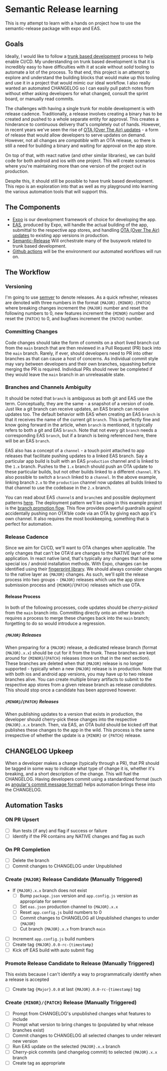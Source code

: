 # Semantic Release learning

This is my attempt to learn with a hands on project how to use the semantic-release package with expo and EAS.

## Goals

Ideally, I would like to follow a [trunk based development](https://trunkbaseddevelopment.com/) process to help enable CI/CD. My understanding on trunk based development is that it is incredibly easy to have difficulties with it at scale without _solid_ tooling to automate a lot of the process. To that end, this project is an attempt to explore and understand the building blocks that would make up this tooling and use it in a project that would mimic our ideal workflow. I also really wanted an automated CHANGELOG so I can easily pull patch notes from without either asking developers for what changed, consult the sprint board, or manually read commits.

The challenges with having a single trunk for mobile development is with release cadence. Traditionally, a release involves creating a binary has to be created and pushed to a whole separate entity for approval. This creates a hinderance to continuous delivery that's completely out of hands. However, in recent years we've seen the rise of [OTA (Over The Air) updates](https://pagepro.co/blog/react-native-over-the-air-updates/) - a form of release that would allow developers to serve updates on demand. However, not all changes are _compatible_ with an OTA release, so there is still a need for building a binary and waiting for approval on the app store.

On top of that, with react native (and other similar libraries), we can build code for both android and ios with one project. This will create scenarios where you're maintaining more than one version of the project out in production.

Despite this, it should still be possible to have trunk based development. This repo is an exploration into that as well as my playground into learning the various automation tools that will support this.


## The Components

* [Expo](https://expo.dev/) is our development framework of choice for developing the app.
* [EAS](https://expo.dev/eas), produced by Expo, will handle the actual building of the app, submittal to the respective app stores, and handling [OTA (Over The Air) updates](https://pagepro.co/blog/react-native-over-the-air-updates/) to existing app versions in production.
* [Semantic-Release](https://github.com/semantic-release/semantic-release) Will orchestrate many of the busywork related to trunk based development.
* [Github actions](https://docs.github.com/en/actions) will be the environment our automated workflows will run on.

## The Workflow

### Versioning

I'm going to use [semver](https://semver.org/) to denote releases. As a quick refresher, releases are denoted with three numbers in the format `{MAJOR}.{MINOR}.{PATCH}` where breaking changes increment the `{MAJOR}` number and reset the following numbers to 0, new features increment the `{MINOR}` number and reset the `{PATCH}` to 0, and bugfixes increment the `{PATCH}` number.

### Committing Changes

Code changes should take the form of commits on a short lived branch cut from the `main` branch that are then reviewed in a Pull Request (PR) back into the `main` branch. Rarely, if ever, should developers need to PR into other branches as that can cause a host of concerns. As individual commit style may vary between developers and their own branches, squashing before merging the PR is required. Individual PRs should never be completed if they would leave the `main` branch in an unreleasable state.

### Branches and Channels Ambiguity 

It should be noted that `branch` is ambiguous as both git and EAS use the term. Conceptually, they are the same - a snapshot of a version of code. Just like a git branch can receive updates, an EAS branch can receive updates too. The default behavior with EAS when creating an EAS `branch` is that it receives the name of the current git `branch`. This is perfectly fine and know going forward in the article, when `branch` is mentioned, it typically refers to both a git and EAS `branch`. Note that not every git `branch` needs a corresponding EAS `branch`, but if a branch is being referenced here, there will be an EAS `branch`.

EAS also has a concept of a `channel` - a touch point attached to app releases that facilitate pushing updates to a linked EAS branch. Say a particular app build is built with an EAS `production` channel and is linked to the `1.x` branch. Pushes to the `1.x` branch should push an OTA update to these particular builds, but not other builds linked to a different `channel`. It's also possible to switch a `branch` linked to a `channel`. In the above example, linking branch `2.x` to the `production` channel now updates all builds linked to that channel to use the codebase in the `2.x` branch.

You can read about EAS `channel`s and `branch`es and possible deployment patterns [here](https://docs.expo.dev/eas-update/deployment-patterns/). The deployment pattern we'll be using in this example project is the [branch promotion flow](https://docs.expo.dev/eas-update/deployment-patterns/#branch-promotion-flow). This flow provides powerful guardrails against accidentally pushing non OTA'ble code via an OTA by giving each app it's own channel. It also requires the most bookkeeping, something that is perfect for automation.

### Release Cadence

Since we aim for CI/CD, we'll want to OTA changes when applicable. The only changes that can't be OTA'd are changes to the NATIVE layer of the application. In react native land, that's typically any changes that have some special ios / android installation methods. With Expo, changes can be identified using their [fingerprint library](https://github.com/expo/expo-github-action/tree/main/fingerprint). We should always consider changes to the native layer as `{MAJOR}` changes. As such, we'll split the release process into two groups - `{MAJOR}` releases which use the app store submission process and `{MINOR}`/`{PATCH}` releases which use OTA.

#### Release Process

In both of the following processes, code updates should be _cherry-picked_ from the `main` branch into. Committing directly onto an other branch requires a process to merge these changes back into the `main` branch; forgetting to do so would introduce a regression.

##### `{MAJOR}` Releases

When preparing for a `{MAJOR}` release, a dedicated release branch (format `{MAJOR}.x.x`) should be cut for it from the trunk. These branches are kept around for `{MINOR}`/`{PATCH}` releases (more on that in the next section). These branches are deleted when that `{MAJOR}` release is no longer supported - typically when a new `{MAJOR}` release is in production. Note that with both ios and android app versions, you may have up to two release branches alive. You can create multiple binary artifacts to submit to the respective app stores from a given release branch as release _candidates_. This should stop once a candidate has been approved however. 

##### `{MINOR}`/`{PATCH}` Releases

When publishing updates to a version that exists in production, the developer should cherry-pick these changes into the respective `{MAJOR}.x.x` branch. Then, via EAS, an OTA build should be kicked off that publishes these changes to the app in the wild. This process is the same irrespective of whether the update is a `{MINOR}` or `{PATCH}` release.

## CHANGELOG Upkeep

When a developer makes a change (typically through a PR), that PR should be tagged in some way to indicate what type of change it is, whether it's breaking, and a short description of the change. This will fuel the CHANGELOG. Having developers commit using a standardized format (such as [angular's commit message format](https://github.com/angular/angular/blob/main/CONTRIBUTING.md#-commit-message-format)) helps automation brings these into the CHANGELOG.

## Automation Tasks

### ON PR Upsert

- [ ] Run tests (if any) and flag if success or failure
- [ ] Identify if the PR contains any NATIVE changes and flag as such

### On PR Completion

- [ ] Delete the branch
- [ ] Commit changes to CHANGELOG under Unpublished

### Create `{MAJOR}` Release Candidate (Manually Triggered)

- If `{MAJOR}.x.x` branch does not exist
	- [ ] Bump `package.json` version and `app.config.js` version as appropriate for semver
	- [ ] Set `eas.json` production channel to `{MAJOR}.x.x`
	- [ ] Reset `app.config.js` build numbers to 0
	- [ ] Commit changes to CHANGELOG all Unpublished changes to under `{MAJOR}`
	- [ ] Cut branch `{MAJOR}.x.x` from branch `main`
- [ ] Increment `app.config.js` build numbers
- [ ] Create tag `{MAJOR}.0.0-rc-{timestamp}`
- [ ] Kick off EAS build with auto submit flag

### Promote Release Candidate to Release (Manually Triggered)

This exists because I can't identify a way to programmatically identify when a release is accepted

- [ ] Create tag `{Major}.0.0` at last `{MAJOR}.0.0-rc-{timestamp}` tag

### Create `{MINOR}/{PATCH}` Release (Manually Triggered)

- [ ] Prompt from CHANGELOG's unpublished changes what features to include
- [ ] Prompt what version to bring changes to (populated by what release branches exist)
- [ ] Commit changes to CHANGELOG all selected changes to under relevant new version
- [ ] Run EAS update on the selected `{MAJOR}.x.x` branch
- [ ] Cherry-pick commits (and changelog commit) to selected `{MAJOR}.x.x` branch
- [ ] Create tag as appropriate
